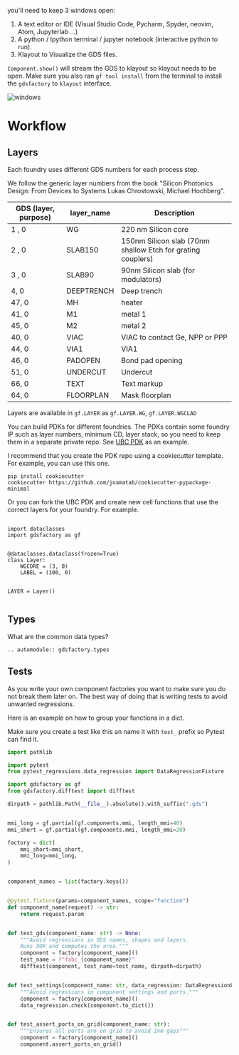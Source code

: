 
you'll need to keep 3 windows open:

1. A text editor or IDE (Visual Studio Code, Pycharm, Spyder, neovim, Atom, Jupyterlab ...)
2. A python / Ipython terminal / jupyter notebook (interactive python to run).
3. Klayout to Visualize the GDS files.

`Component.show()` will stream the GDS to klayout so klayout needs to be open.
Make sure you also ran `gf tool install` from the terminal to install the `gdsfactory` to `klayout` interface.


![windows](https://i.imgur.com/YcwGI0M.png)

# Workflow

## Layers

Each foundry uses different GDS numbers for each process step.

We follow the generic layer numbers from the book "Silicon Photonics Design: From Devices to Systems Lukas Chrostowski, Michael Hochberg".

| GDS (layer, purpose) | layer_name | Description                                                 |
| -------------------- | ---------- | ----------------------------------------------------------- |
| 1 , 0                | WG         | 220 nm Silicon core                                         |
| 2 , 0                | SLAB150    | 150nm Silicon slab (70nm shallow Etch for grating couplers) |
| 3 , 0                | SLAB90     | 90nm Silicon slab (for modulators)                          |
| 4, 0                 | DEEPTRENCH | Deep trench                                                 |
| 47, 0                | MH         | heater                                                      |
| 41, 0                | M1         | metal 1                                                     |
| 45, 0                | M2         | metal 2                                                     |
| 40, 0                | VIAC       | VIAC to contact Ge, NPP or PPP                              |
| 44, 0                | VIA1       | VIA1                                                        |
| 46, 0                | PADOPEN    | Bond pad opening                                            |
| 51, 0                | UNDERCUT   | Undercut                                                    |
| 66, 0                | TEXT       | Text markup                                                 |
| 64, 0                | FLOORPLAN  | Mask floorplan                                              |

Layers are available in `gf.LAYER` as `gf.LAYER.WG`, `gf.LAYER.WGCLAD`

You can build PDKs for different foundries. The PDKs contain some foundry IP such as layer numbers, minimum CD, layer stack, so you need to keep them in a separate private repo. See [UBC PDK](https://github.com/gdsfactory/ubc) as an example.

I recommend that you create the PDK repo using a cookiecutter template. For example, you can use this one.

```
pip install cookiecutter
cookiecutter https://github.com/joamatab/cookiecutter-pypackage-minimal
```

Or you can fork the UBC PDK and create new cell functions that use the correct layers for your foundry. For example.

```

import dataclasses
import gdsfactory as gf


@dataclasses.dataclass(frozen=True)
class Layer:
    WGCORE = (3, 0)
    LABEL = (100, 0)


LAYER = Layer()


```

## Types

What are the common data types?

```{eval-rst}
.. automodule:: gdsfactory.types
```


## Tests

As you write your own component factories you want to make sure you do not break them later on.
The best way of doing that is writing tests to avoid unwanted regressions.

Here is an example on how to group your functions in a dict.

Make sure you create a test like this an name it with `test_` prefix so Pytest can find it.

```python
import pathlib

import pytest
from pytest_regressions.data_regression import DataRegressionFixture

import gdsfactory as gf
from gdsfactory.difftest import difftest

dirpath = pathlib.Path(__file__).absolute().with_suffix(".gds")


mmi_long = gf.partial(gf.components.mmi, length_mmi=40)
mmi_short = gf.partial(gf.components.mmi, length_mmi=20)

factory = dict(
    mmi_short=mmi_short,
    mmi_long=mmi_long,
)


component_names = list(factory.keys())


@pytest.fixture(params=component_names, scope="function")
def component_name(request) -> str:
    return request.param


def test_gds(component_name: str) -> None:
    """Avoid regressions in GDS names, shapes and layers.
    Runs XOR and computes the area."""
    component = factory[component_name]()
    test_name = f"fabc_{component_name}"
    difftest(component, test_name=test_name, dirpath=dirpath)


def test_settings(component_name: str, data_regression: DataRegressionFixture) -> None:
    """Avoid regressions in component settings and ports."""
    component = factory[component_name]()
    data_regression.check(component.to_dict())


def test_assert_ports_on_grid(component_name: str):
    """Ensures all ports are on grid to avoid 1nm gaps"""
    component = factory[component_name]()
    component.assert_ports_on_grid()
```
